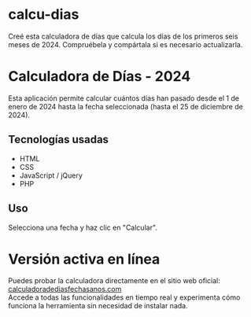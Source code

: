 # calcu-dias
Creé esta calculadora de días que calcula los días de los primeros seis meses de 2024. Compruébela y compártala si es necesario actualizarla.
# Calculadora de Días - 2024

Esta aplicación permite calcular cuántos días han pasado desde el 1 de enero de 2024 hasta la fecha seleccionada (hasta el 25 de diciembre de 2024).

## Tecnologías usadas
- HTML
- CSS
- JavaScript / jQuery
- PHP

## Uso
Selecciona una fecha y haz clic en "Calcular".

# Versión activa en línea

Puedes probar la calculadora directamente en el sitio web oficial: [calculadoradediasfechasanos.com](https://calculadoradediasfechasanos.com/)  
Accede a todas las funcionalidades en tiempo real y experimenta cómo funciona la herramienta sin necesidad de instalar nada.

